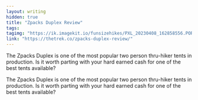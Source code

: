```yaml
---
layout: writing
hidden: true
title: "Zpacks Duplex Review"
tags: 
tagimg: "https://ik.imagekit.io/funsizehikes/PXL_20230408_162858556.PORTRAIT_hyV42iVAB.jpg?updatedAt=1683724074033?tr=w-320"
link: "https://thetrek.co/zpacks-duplex-review/"
---
```


The Zpacks Duplex is one of the most popular two person thru-hiker tents in production. Is it worth parting with your hard earned cash for one of the best tents available?


The Zpacks Duplex is one of the most popular two person thru-hiker tents in production. Is it worth parting with your hard earned cash for one of the best tents available?